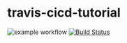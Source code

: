 # travis-cicd-tutorial
![example workflow](https://github.com/CaseyHoover/travis-cicd-tutorial/actions/workflows/main.yml/badge.svg)
[![Build Status](https://app.travis-ci.com/CaseyHoover/travis-cicd-tutorial.svg?branch=main)](https://app.travis-ci.com/CaseyHoover/travis-cicd-tutorial)
